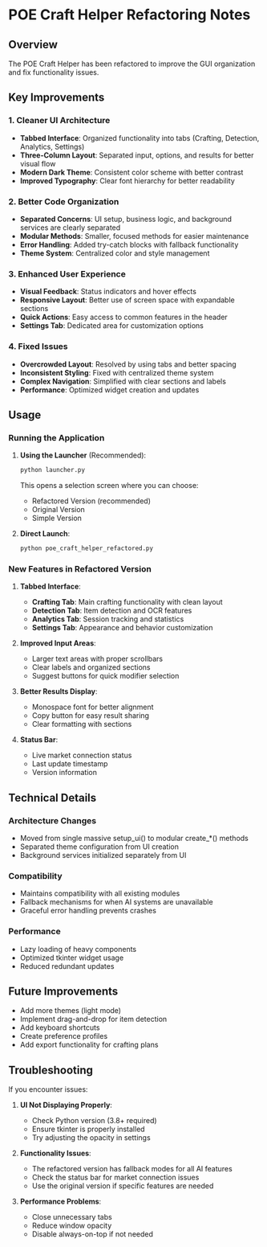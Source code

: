 # POE Craft Helper Refactoring Notes

## Overview
The POE Craft Helper has been refactored to improve the GUI organization and fix functionality issues.

## Key Improvements

### 1. **Cleaner UI Architecture**
- **Tabbed Interface**: Organized functionality into tabs (Crafting, Detection, Analytics, Settings)
- **Three-Column Layout**: Separated input, options, and results for better visual flow
- **Modern Dark Theme**: Consistent color scheme with better contrast
- **Improved Typography**: Clear font hierarchy for better readability

### 2. **Better Code Organization**
- **Separated Concerns**: UI setup, business logic, and background services are clearly separated
- **Modular Methods**: Smaller, focused methods for easier maintenance
- **Error Handling**: Added try-catch blocks with fallback functionality
- **Theme System**: Centralized color and style management

### 3. **Enhanced User Experience**
- **Visual Feedback**: Status indicators and hover effects
- **Responsive Layout**: Better use of screen space with expandable sections
- **Quick Actions**: Easy access to common features in the header
- **Settings Tab**: Dedicated area for customization options

### 4. **Fixed Issues**
- **Overcrowded Layout**: Resolved by using tabs and better spacing
- **Inconsistent Styling**: Fixed with centralized theme system
- **Complex Navigation**: Simplified with clear sections and labels
- **Performance**: Optimized widget creation and updates

## Usage

### Running the Application

1. **Using the Launcher** (Recommended):
   ```bash
   python launcher.py
   ```
   This opens a selection screen where you can choose:
   - Refactored Version (recommended)
   - Original Version
   - Simple Version

2. **Direct Launch**:
   ```bash
   python poe_craft_helper_refactored.py
   ```

### New Features in Refactored Version

1. **Tabbed Interface**:
   - **Crafting Tab**: Main crafting functionality with clean layout
   - **Detection Tab**: Item detection and OCR features
   - **Analytics Tab**: Session tracking and statistics
   - **Settings Tab**: Appearance and behavior customization

2. **Improved Input Areas**:
   - Larger text areas with proper scrollbars
   - Clear labels and organized sections
   - Suggest buttons for quick modifier selection

3. **Better Results Display**:
   - Monospace font for better alignment
   - Copy button for easy result sharing
   - Clear formatting with sections

4. **Status Bar**:
   - Live market connection status
   - Last update timestamp
   - Version information

## Technical Details

### Architecture Changes
- Moved from single massive setup_ui() to modular create_*() methods
- Separated theme configuration from UI creation
- Background services initialized separately from UI

### Compatibility
- Maintains compatibility with all existing modules
- Fallback mechanisms for when AI systems are unavailable
- Graceful error handling prevents crashes

### Performance
- Lazy loading of heavy components
- Optimized tkinter widget usage
- Reduced redundant updates

## Future Improvements
- Add more themes (light mode)
- Implement drag-and-drop for item detection
- Add keyboard shortcuts
- Create preference profiles
- Add export functionality for crafting plans

## Troubleshooting

If you encounter issues:

1. **UI Not Displaying Properly**:
   - Check Python version (3.8+ required)
   - Ensure tkinter is properly installed
   - Try adjusting the opacity in settings

2. **Functionality Issues**:
   - The refactored version has fallback modes for all AI features
   - Check the status bar for market connection issues
   - Use the original version if specific features are needed

3. **Performance Problems**:
   - Close unnecessary tabs
   - Reduce window opacity
   - Disable always-on-top if not needed